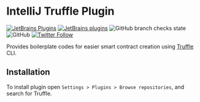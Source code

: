# IntelliJ Truffle Plugin

[![JetBrains Plugins](https://img.shields.io/jetbrains/plugin/v/00000-truffle)](https://plugins.jetbrains.com/plugin/00000-truffle)
[![JetBrains plugins](https://img.shields.io/jetbrains/plugin/d/00000-truffle)](https://plugins.jetbrains.com/plugin/00000-truffle)
![GitHub branch checks state](https://img.shields.io/github/checks-status/nekofar/intellij-truffle/master)
![GitHub](https://img.shields.io/github/license/nekofar/intellij-truffle)
[![Twitter Follow](https://img.shields.io/twitter/follow/nekofar?style=flat)](https://twitter.com/nekofar)

Provides boilerplate codes for easier smart contract creation using <a href="https://trufflesuite.com/truffle/">Truffle</a> CLI.

## Installation

To install plugin open `Settings > Plugins > Browse repositories`, and search for Truffle.
